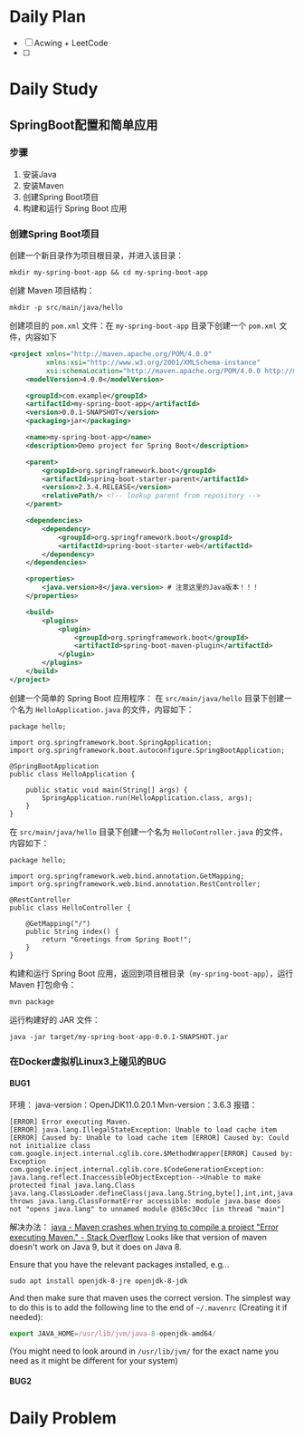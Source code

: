 # Daily Plan
- [ ] Acwing + LeetCode
- [ ] 
# Daily Study
## SpringBoot配置和简单应用
### 步骤
1. 安装Java
2. 安装Maven
3. 创建Spring Boot项目
4. 构建和运行 Spring Boot 应用
### 创建Spring Boot项目
创建一个新目录作为项目根目录，并进入该目录：
```
mkdir my-spring-boot-app && cd my-spring-boot-app

```
创建 Maven 项目结构：
```
mkdir -p src/main/java/hello
```
创建项目的 `pom.xml` 文件：在 `my-spring-boot-app` 目录下创建一个 `pom.xml` 文件，内容如下
```xml
<project xmlns="http://maven.apache.org/POM/4.0.0"
         xmlns:xsi="http://www.w3.org/2001/XMLSchema-instance"
         xsi:schemaLocation="http://maven.apache.org/POM/4.0.0 http://maven.apache.org/xsd/maven-4.0.0.xsd">
    <modelVersion>4.0.0</modelVersion>

    <groupId>com.example</groupId>
    <artifactId>my-spring-boot-app</artifactId>
    <version>0.0.1-SNAPSHOT</version>
    <packaging>jar</packaging>

    <name>my-spring-boot-app</name>
    <description>Demo project for Spring Boot</description>

    <parent>
        <groupId>org.springframework.boot</groupId>
        <artifactId>spring-boot-starter-parent</artifactId>
        <version>2.3.4.RELEASE</version>
        <relativePath/> <!-- lookup parent from repository -->
    </parent>

    <dependencies>
        <dependency>
            <groupId>org.springframework.boot</groupId>
            <artifactId>spring-boot-starter-web</artifactId>
        </dependency>
    </dependencies>

    <properties>
        <java.version>8</java.version> # 注意这里的Java版本！！！
    </properties>

    <build>
        <plugins>
            <plugin>
                <groupId>org.springframework.boot</groupId>
                <artifactId>spring-boot-maven-plugin</artifactId>
            </plugin>
        </plugins>
    </build>
</project>

```
创建一个简单的 Spring Boot 应用程序：
在 `src/main/java/hello` 目录下创建一个名为 `HelloApplication.java` 的文件，内容如下：
```
package hello;

import org.springframework.boot.SpringApplication;
import org.springframework.boot.autoconfigure.SpringBootApplication;

@SpringBootApplication
public class HelloApplication {

    public static void main(String[] args) {
        SpringApplication.run(HelloApplication.class, args);
    }
}

```
在 `src/main/java/hello` 目录下创建一个名为 `HelloController.java` 的文件，内容如下：
```
package hello;

import org.springframework.web.bind.annotation.GetMapping;
import org.springframework.web.bind.annotation.RestController;

@RestController
public class HelloController {

    @GetMapping("/")
    public String index() {
        return "Greetings from Spring Boot!";
    }
}

```
构建和运行 Spring Boot 应用，返回到项目根目录（`my-spring-boot-app`），运行 Maven 打包命令：
```
mvn package

```
运行构建好的 JAR 文件：
```
java -jar target/my-spring-boot-app-0.0.1-SNAPSHOT.jar

```
### 在Docker虚拟机Linux3上碰见的BUG
#### BUG1
环境：
java-version：OpenJDK11.0.20.1
Mvn-version：3.6.3
报错：
```
[ERROR] Error executing Maven. 
[ERROR] java.lang.IllegalStateException: Unable to load cache item [ERROR] Caused by: Unable to load cache item [ERROR] Caused by: Could not initialize class com.google.inject.internal.cglib.core.$MethodWrapper[ERROR] Caused by: Exception com.google.inject.internal.cglib.core.$CodeGenerationException: java.lang.reflect.InaccessibleObjectException-->Unable to make protected final java.lang.Class java.lang.ClassLoader.defineClass(java.lang.String,byte[],int,int,java.security.ProtectionDomain) throws java.lang.ClassFormatError accessible: module java.base does not "opens java.lang" to unnamed module @365c30cc [in thread "main"]
```
解决办法：
[java - Maven crashes when trying to compile a project "Error executing Maven." - Stack Overflow](https://stackoverflow.com/questions/44438848/maven-crashes-when-trying-to-compile-a-project-error-executing-maven)
Looks like that version of maven doesn't work on Java 9, but it does on Java 8.

Ensure that you have the relevant packages installed, e.g...

```undefined
sudo apt install openjdk-8-jre openjdk-8-jdk
```

And then make sure that maven uses the correct version. The simplest way to do this is to add the following line to the end of `~/.mavenrc` (Creating it if needed):

```javascript
export JAVA_HOME=/usr/lib/jvm/java-8-openjdk-amd64/
```

(You might need to look around in `/usr/lib/jvm/` for the exact name you need as it might be different for your system)
#### BUG2

# Daily Problem